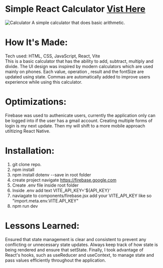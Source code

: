 <div id="header" >
 <h1  class="heading-element" dir="auto">Simple React Calculator <a href="https://fladev-simple-calculator-react.netlify.app/">Vist Here</a> </h1>
  <img src="https://i.imgur.com/9e5pe0E.gif" alt="Calculator">
  A simple calculator that does basic arithmetic.
</div>

<div id="header" >
 <h1 class="heading-element" dir="auto">How It's Made:</h1>
 Tech used: HTML, CSS, JavaScript, React, Vite<br/>
 This is a basic calculator that has the ability to add, subtract, multiply and divide. The UI design was inspired by modern calculators which are used mainly on phones.
  Each value, operation , result and the fontSize are updated using state. Commas are automatically added to improve users experience while using this calculator. 
</div>

<div id="header" >
 <h1 class="heading-element" dir="auto">Optimizations:</h1>
 Firebase was used to authenicate users, currently the application only can be logged into if the user has a gmail account. Creating multiple forms of login is my next update. Then my will shift to a more mobile approach utiltizing React Native.
</div>

<div id="header" >
 <h1 class="heading-element" dir="auto">Installation:</h1>
  
 1. git clone repo.<br/>
3. npm install<br/>
4. npm install dotenv --save in root folder<br/>
2. create project navigate https://firebase.google.com
5. Create .env file inside root folder
6. Inside .env add text VITE_API_KEY='${API_KEY}'
7. naviagate to components/firebase.jsx add your VITE_API_KEY like so "import.meta.env.VITE.API_KEY"
8. npm run dev
 
</div>

<div id="header">
 <h1 class="heading-element" dir="auto">Lessons Learned:</h1>
 Ensured that state management is clear and consistent to prevent any conflicting or unnecessary state updates. Always keep track of how state is being rendered and ensure that setState. Finally, I took advantage of React's hooks, such as useReducer and useContext, to manage state and pass values efficiently throughout the application.
</div>
